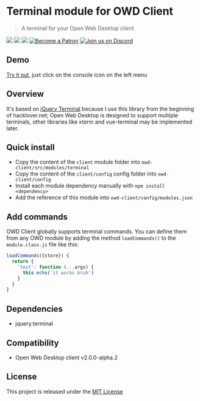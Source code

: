 # Terminal module for OWD Client
> A terminal for your Open Web Desktop client

<p>
    <a href="https://github.com/owdproject/owd-client/blob/master/LICENSE"><img src="https://img.shields.io/badge/license-MIT-green.svg" /></a>
    <a href="https://github.com/owdproject/owd-client"><img src="https://img.shields.io/badge/owd-client-3A9CB6" /></a>
    <a href="https://github.com/topics/owd-modules"><img src="https://img.shields.io/badge/owd-modules-888" /></a>
    <a href="https://hacklover.net/patreon"><img src="https://img.shields.io/badge/become-a%20patron-orange" alt="Become a Patron" /></a>
    <a href="https://hacklover.net/discord"><img src="https://img.shields.io/badge/chat-on%20discord-7289da.svg" alt="Join us on Discord" /></a>
</p>

## Demo
[Try it out](https://hacklover.net/client), just click on the console icon on the left menu

## Overview
It's based on [jQuery Terminal](https://github.com/jcubic/jquery.terminal) because I use this library from the beginning of hacklover.net;
Open Web Desktop is designed to support multiple terminals, other libraries like xterm and vue-terminal may be implemented later.

## Quick install
- Copy the content of the `client` module folder into `owd-client/src/modules/terminal`
- Copy the content of the `client/config` config folder into `owd-client/config`
- Install each module dependency manually with `npm install <dependency>`
- Add the reference of this module into `owd-client/config/modules.json`

## Add commands
OWD Client globally supports terminal commands. You can define them from any OWD module by adding the method `loadCommands()` to the `module.class.js` file like this:

```js
loadCommands({store}) {
  return {
    'test': function (...args) {  
      this.echo('it works bruh')
    }
  }
}
```

## Dependencies
- jquery.terminal

## Compatibility
- Open Web Desktop client v2.0.0-alpha.2

## License
This project is released under the [MIT License](LICENSE)